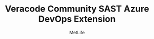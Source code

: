 ---
layout: post
repolink: "https://github.com/MetLife/VeracodeCommunitySAST"
title: "Veracode Community SAST Azure DevOps Extension"
description: "Seamlessly integrate Veracode SAST scans with Azure DevOps build pipelines (using Pipeline Scan)."
author: "MetLife"
author-link: "https://github.com/MetLife/"
content-type: "ci_cd"
repo: "github"
repo_title: "Veracode Community SAST Azure DevOps Extension"
---